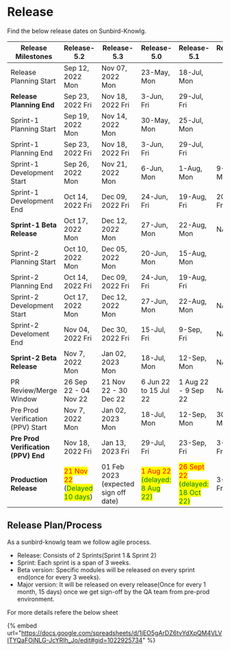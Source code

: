 # Release

Find the below release dates on Sunbird-Knowlg.&#x20;

<table><thead><tr><th>Release Milestones</th><th>Release-5.2</th><th>Release-5.3</th><th>Release-5.0</th><th>Release-5.1</th><th data-hidden>Release-4.10</th></tr></thead><tbody><tr><td>Release Planning Start</td><td>Sep 12, 2022 Mon</td><td>Nov 07, 2022 Mon</td><td>23-May, Mon</td><td>18-Jul, Mon</td><td></td></tr><tr><td><strong>Release Planning End</strong></td><td>Sep 23, 2022 Fri</td><td>Nov 18, 2022 Fri</td><td>3-Jun, Fri</td><td>29-Jul, Fri</td><td></td></tr><tr><td>Sprint-1 Planning Start</td><td>Sep 19, 2022 Mon</td><td>Nov 14, 2022 Mon</td><td>30-May, Mon</td><td>25-Jul, Mon</td><td></td></tr><tr><td>Sprint-1 Planning End</td><td>Sep 23, 2022 Fri</td><td>Nov 18, 2022 Fri</td><td>3-Jun, Fri</td><td>29-Jul, Fri</td><td></td></tr><tr><td>Sprint-1 Development Start</td><td>Sep 26, 2022 Mon</td><td>Nov 21, 2022 Mon</td><td>6-Jun, Mon</td><td>1-Aug, Mon</td><td>9-May, Mon</td></tr><tr><td>Sprint-1 Development End</td><td>Oct 14, 2022 Fri</td><td>Dec 09, 2022 Fri</td><td>24-Jun, Fri</td><td>19-Aug, Fri</td><td>20-May, Fri</td></tr><tr><td><strong>Sprint-1 Beta Release</strong></td><td>Oct 17, 2022 Mon</td><td>Dec 12, 2022 Mon</td><td>27-Jun, Mon</td><td>22-Aug, Mon</td><td>NA</td></tr><tr><td>Sprint-2 Planning Start</td><td>Oct 10, 2022 Mon</td><td>Dec 05, 2022 Mon</td><td>20-Jun, Mon</td><td>15-Aug, Mon</td><td></td></tr><tr><td>Sprint-2 Planning End</td><td>Oct 14, 2022 Fri</td><td>Dec 09, 2022 Fri</td><td>24-Jun, Fri</td><td>19-Aug, Fri</td><td></td></tr><tr><td>Sprint-2 Development Start</td><td>Oct 17, 2022 Mon</td><td>Dec 12, 2022 Mon</td><td>27-Jun, Mon</td><td>22-Aug, Mon</td><td>NA</td></tr><tr><td>Sprint-2 Develoment End</td><td>Nov 04, 2022 Fri</td><td>Dec 30, 2022 Fri</td><td>15-Jul, Fri</td><td>9-Sep, Fri</td><td>NA</td></tr><tr><td><strong>Sprint-2 Beta Release</strong></td><td>Nov 7, 2022 Mon</td><td>Jan 02, 2023 Mon</td><td>18-Jul, Mon</td><td>12-Sep, Mon</td><td>NA</td></tr><tr><td>PR Review/Merge Window</td><td>26 Sep 22 - 04 Nov 22</td><td>21 Nov 22 - 30 Dec 22</td><td>6 Jun 22 to 15 Jul 22</td><td>1 Aug 22 - 9 Sep 22</td><td>NA</td></tr><tr><td>Pre Prod Verification (PPV) Start</td><td>Nov 7, 2022 Mon</td><td>Jan 02, 2023 Mon</td><td>18-Jul, Mon</td><td>12-Sep, Mon</td><td>30-May, Mon</td></tr><tr><td><strong>Pre Prod Verification (PPV) End</strong></td><td>Nov 18, 2022 Fri</td><td>Jan 13, 2023 Fri</td><td>29-Jul, Fri</td><td>23-Sep, Fri</td><td>3-Jun, Fri</td></tr><tr><td><strong>Production Release</strong></td><td><mark style="color:red;">21 Nov 22</mark> (<mark style="color:green;">Delayed 10 days</mark>)</td><td>01 Feb 2023 (expected sign off date)</td><td><mark style="color:red;">1 Aug 22</mark> <mark style="color:green;">(delayed: 8 Aug 22)</mark></td><td><mark style="color:red;">26 Sept 22</mark> <mark style="color:green;">(delayed: 18 Oct 22)</mark></td><td>3-Jun, Fri</td></tr></tbody></table>

## Release Plan/Process

As a sunbird-knowlg team we follow agile process.&#x20;

* Release: Consists of 2 Sprints(Sprint 1 & Sprint 2)
* Sprint: Each sprint is a span of 3 weeks.
* Beta version: Specific modules will be released on every sprint end(once for every 3 weeks).
* Major version: It will be released on every release(Once for every 1 month, 15 days) once we get sign-off by the QA team from pre-prod environment.

For more details refere the below sheet

{% embed url="https://docs.google.com/spreadsheets/d/1jEO5gArDZ6tvYdXpQM4VLVITYQaFOjNLG-JcYRIh_Jo/edit#gid=1022925734" %}
